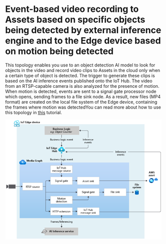 # Event-based video recording to Assets based on specific objects being detected by external inference engine and to the Edge device based on motion being detected

This topology enables you use to an object detection AI model to look for objects in the video and record video clips to Assets in the cloud only when a certain type of object is detected. The trigger to generate these clips is based on the AI inference events published onto the IoT Hub. The video from an RTSP-capable camera is also analyzed for the presence of motion. When motion is detected, events are sent to a signal gate processor node which opens, sending frames to a file sink node. As a result, new files (MP4 format) are created on the local file system of the Edge device, containing the frames where motion was detectedYou can read more about how to use this topology in [this](https://docs.microsoft.com/azure/media-services/live-video-analytics-edge/2-signal-gate-tutorial) tutorial.
<br>
<p align="center">
  <img src="./topology.png" title="Event-based video recording to Assets based on specific objects being detected by external inference engine and to the Edge device based on motion being detected"/>
</p>
<br>

